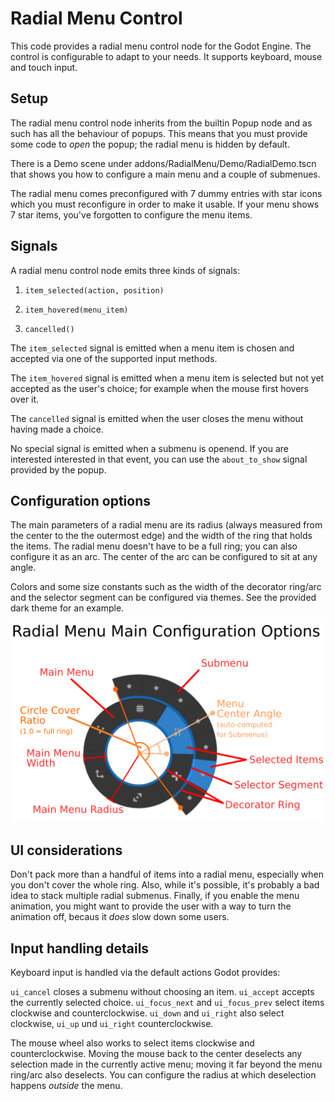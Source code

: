 Radial Menu Control
===================

This code provides a radial menu control node for the Godot Engine. The control
is configurable to adapt to your needs. It supports keyboard, mouse and touch
input.


Setup
-----

The radial menu control node inherits from the builtin Popup node and as such has
all the behaviour of popups.  This means that you must provide some code to *open* the popup; the radial menu is hidden by default. 

There is a Demo scene under addons/RadialMenu/Demo/RadialDemo.tscn that shows you how to configure a main
menu and a couple of submenues.

The radial menu comes preconfigured with 7 dummy entries
with star icons which you must reconfigure in order to make it usable. If your menu shows 7 star items, you've
forgotten to configure the menu items.


Signals
-------

A radial menu control node emits three kinds of signals:

   1. `item_selected(action, position)`

   2. `item_hovered(menu_item)`

   3. `cancelled()`

The `item_selected` signal is emitted when a menu item is chosen and 
accepted via one of the supported input methods. 

The `item_hovered` signal is emitted when a menu item is selected but not yet
accepted as the user's choice; for example when the mouse first hovers over it.

The `cancelled` signal is emitted when the user closes the menu without having
made a choice.

No special signal is emitted when a submenu is openend. If you are interested 
interested in that event, you can use the `about_to_show` signal provided by 
the popup.

Configuration options
---------------------

The main parameters of a radial menu are its radius (always measured from the center to the the outermost edge) and the width of the ring that holds the items. The radial menu doesn't have to be a full ring; you can also configure it as an arc. The center of the arc can be configured to sit at any angle.

Colors and some size constants such as the width of the decorator ring/arc and the selector segment can be configured via themes. See the provided dark theme for an example.

<img src="doc/config-naming.svg.png">

UI considerations
-----------------

Don't pack more than a handful of items into a radial menu, especially when you don't cover the whole ring. Also, while it's possible, it's probably a bad idea to stack multiple radial submenus. Finally, if you enable
the menu animation, you might want to provide the user with a way to turn the animation off, becaus it _does_
slow down some users.

Input handling details
----------------------

Keyboard input is handled via the default actions Godot provides:
  
  `ui_cancel` closes a submenu without choosing an item.
  `ui_accept` accepts the currently selected choice.
  `ui_focus_next` and `ui_focus_prev` select items clockwise and counterclockwise. `ui_down` and `ui_right` also select clockwise, `ui_up` und `ui_right` counterclockwise.

  The mouse wheel also works to select items clockwise and counterclockwise. Moving the mouse back to the center deselects any selection made in the currently active menu; moving it far beyond the menu ring/arc also deselects. You can configure the radius at which deselection happens _outside_ the menu.

  

